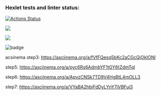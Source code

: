 ### Hexlet tests and linter status:
[![Actions Status](https://github.com/annaborovinskayaX/frontend-project-lvl2/workflows/hexlet-check/badge.svg)](https://github.com/annaborovinskayaX/frontend-project-lvl2/actions)

<a href="https://codeclimate.com/github/codeclimate/codeclimate/maintainability"><img src="https://api.codeclimate.com/v1/badges/a99a88d28ad37a79dbf6/maintainability" /></a>

<a href="https://codeclimate.com/github/codeclimate/codeclimate/test_coverage"><img src="https://api.codeclimate.com/v1/badges/a99a88d28ad37a79dbf6/test_coverage" /></a>

![badge](https://github.com/annaborovinskayaX/frontend-project-lvl2/actions/workflows/nodejs.yml/badge.svg)

acsinema step3: https://asciinema.org/a/fVfFQesq5bKc2aCGcQjOkIONl 

step5: https://asciinema.org/a/pyc6Rs6AdmbYF1tGY6tZdmTqI

step6: https://asciinema.org/a/ApvzCNSk7TD9V4HgBtL4mOLL3

step7: https://asciinema.org/a/VYaBA2hbjFdDyLYnY7iVBFuj3
